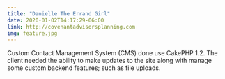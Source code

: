 ```yaml
---
title: "Danielle The Errand Girl"
date: 2020-01-02T14:17:29-06:00
link: http://covenantadvisorsplanning.com
img: feature.jpg
---
```


Custom Contact Management System (CMS) done use CakePHP 1.2.
The client needed the ability to make updates to the site along with manage some custom backend features; such as file uploads.